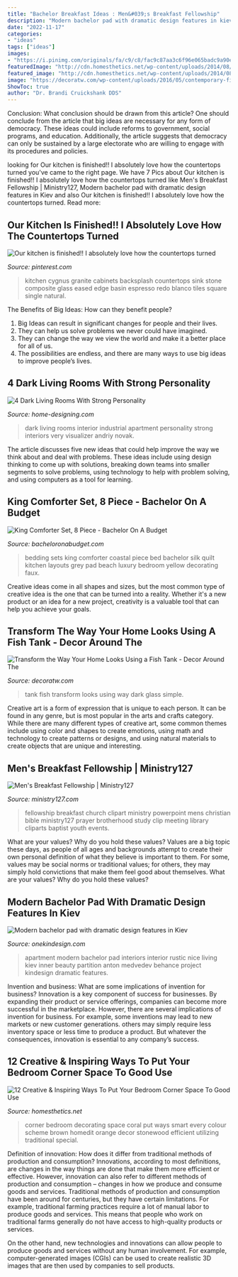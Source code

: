 ```yaml
---
title: "Bachelor Breakfast Ideas : Men&#039;s Breakfast Fellowship"
description: "Modern bachelor pad with dramatic design features in kiev"
date: "2022-11-17"
categories:
- "ideas"
tags: ["ideas"]
images:
- "https://i.pinimg.com/originals/fa/c9/c8/fac9c87aa3c6f96e065badc9a90e18f5.jpg"
featuredImage: "http://cdn.homesthetics.net/wp-content/uploads/2014/08/Smart-way-to-utilize-every-corner-of-your-bedroom.jpg"
featured_image: "http://cdn.homesthetics.net/wp-content/uploads/2014/08/Smart-way-to-utilize-every-corner-of-your-bedroom.jpg"
image: "https://decoratw.com/wp-content/uploads/2016/05/contemporary-fish-tank-6-1.jpg"
ShowToc: true
author: "Dr. Brandi Cruickshank DDS"
---
```



Conclusion: What conclusion should be drawn from this article?
One should conclude from the article that big ideas are necessary for any form of democracy. These ideas could include reforms to government, social programs, and education. Additionally, the article suggests that democracy can only be sustained by a large electorate who are willing to engage with its procedures and policies.

	

		
looking for Our kitchen is finished!! I absolutely love how the countertops turned you've came to the right page. We have 7 Pics about Our kitchen is finished!! I absolutely love how the countertops turned like Men&#039;s Breakfast Fellowship | Ministry127, Modern bachelor pad with dramatic design features in Kiev and also Our kitchen is finished!! I absolutely love how the countertops turned. Read more:
		
    
## Our Kitchen Is Finished!! I Absolutely Love How The Countertops Turned

<img loading=lazy src="https://i.pinimg.com/originals/fa/c9/c8/fac9c87aa3c6f96e065badc9a90e18f5.jpg" onerror="this.onerror=null;this.src='https://tse1.mm.bing.net/th?id=OIP.pI6_B5Ct-aeySGWSmMmeFAEgDY&amp;pid=15.1';" alt="Our kitchen is finished!! I absolutely love how the countertops turned">

_Source: pinterest.com_

>kitchen cygnus granite cabinets backsplash countertops sink stone composite glass eased edge basin espresso redo blanco tiles square single natural. 

	

The Benefits of Big Ideas: How can they benefit people?
1. Big Ideas can result in significant changes for people and their lives.
2. They can help us solve problems we never could have imagined.
3. They can change the way we view the world and make it a better place for all of us.
4. The possibilities are endless, and there are many ways to use big ideas to improve people’s lives.

    
## 4 Dark Living Rooms With Strong Personality

<img loading=lazy src="http://cdn.home-designing.com/wp-content/uploads/2016/09/dark-interior-design-inspiration.jpg" onerror="this.onerror=null;this.src='https://tse2.mm.bing.net/th?id=OIP.9Rdj6umUOHoYx90pEfNlHgHaFF&amp;pid=15.1';" alt="4 Dark Living Rooms With Strong Personality">

_Source: home-designing.com_

>dark living rooms interior industrial apartment personality strong interiors very visualizer andriy novak. 

	

The article discusses five new ideas that could help improve the way we think about and deal with problems. These ideas include using design thinking to come up with solutions, breaking down teams into smaller segments to solve problems, using technology to help with problem solving, and using computers as a tool for learning.

    
## King Comforter Set, 8 Piece - Bachelor On A Budget

<img loading=lazy src="https://bacheloronabudget.com/wp-content/uploads/2014/03/B005JWAMXE1.jpg" onerror="this.onerror=null;this.src='https://tse1.mm.bing.net/th?id=OIP.kbDByeHc45Du7Cpi-Yj1fAHaFr&amp;pid=15.1';" alt="King Comforter Set, 8 Piece - Bachelor On A Budget">

_Source: bacheloronabudget.com_

>bedding sets king comforter coastal piece bed bachelor silk quilt kitchen layouts grey pad beach luxury bedroom yellow decorating faux. 

	

Creative ideas come in all shapes and sizes, but the most common type of creative idea is the one that can be turned into a reality. Whether it's a new product or an idea for a new project, creativity is a valuable tool that can help you achieve your goals.

    
## Transform The Way Your Home Looks Using A Fish Tank - Decor Around The

<img loading=lazy src="https://decoratw.com/wp-content/uploads/2016/05/contemporary-fish-tank-6-1.jpg" onerror="this.onerror=null;this.src='https://tse4.mm.bing.net/th?id=OIP.qjSjtZXjnZoTfBElxZnhcwHaFj&amp;pid=15.1';" alt="Transform the Way Your Home Looks Using a Fish Tank - Decor Around The">

_Source: decoratw.com_

>tank fish transform looks using way dark glass simple. 

	

Creative art is a form of expression that is unique to each person. It can be found in any genre, but is most popular in the arts and crafts category. While there are many different types of creative art, some common themes include using color and shapes to create emotions, using math and technology to create patterns or designs, and using natural materials to create objects that are unique and interesting.

    
## Men&#039;s Breakfast Fellowship | Ministry127

<img loading=lazy src="https://ministry127.com/sites/default/files/Men&#039;s-Breakfast-Fellowship.jpg" onerror="this.onerror=null;this.src='https://tse3.mm.bing.net/th?id=OIP.9RPuD9ztURJxwFgpBjAwRwHaFj&amp;pid=15.1';" alt="Men&#039;s Breakfast Fellowship | Ministry127">

_Source: ministry127.com_

>fellowship breakfast church clipart ministry powerpoint mens christian bible ministry127 prayer brotherhood study clip meeting library cliparts baptist youth events. 

	

What are your values? Why do you hold these values?
Values are a big topic these days, as people of all ages and backgrounds attempt to create their own personal definition of what they believe is important to them. For some, values may be social norms or traditional values; for others, they may simply hold convictions that make them feel good about themselves. What are your values? Why do you hold these values?

    
## Modern Bachelor Pad With Dramatic Design Features In Kiev

<img loading=lazy src="https://cdn.onekindesign.com/wp-content/uploads/2016/11/Modern-Apartment-Design-Anton-Medvedev-Interiors-01-1-Kindesign.jpg" onerror="this.onerror=null;this.src='https://tse3.mm.bing.net/th?id=OIP.ZhdDZ3rLtIFgibQuz-Yh2gHaFj&amp;pid=15.1';" alt="Modern bachelor pad with dramatic design features in Kiev">

_Source: onekindesign.com_

>apartment modern bachelor pad interiors interior rustic nice living kiev inner beauty partition anton medvedev behance project kindesign dramatic features. 

	

Invention and business: What are some implications of invention for business?
Innovation is a key component of success for businesses. By expanding their product or service offerings, companies can become more successful in the marketplace. However, there are several implications of invention for business. For example, some inventions may lead to new markets or new customer generations. others may simply require less inventory space or less time to produce a product. But whatever the consequences, innovation is essential to any company’s success.

    
## 12 Creative &amp; Inspiring Ways To Put Your Bedroom Corner Space To Good Use

<img loading=lazy src="http://cdn.homesthetics.net/wp-content/uploads/2014/08/Smart-way-to-utilize-every-corner-of-your-bedroom.jpg" onerror="this.onerror=null;this.src='https://tse3.mm.bing.net/th?id=OIP.CRd4_UDrBb9pgybD4JEBIgHaE6&amp;pid=15.1';" alt="12 Creative &amp; Inspiring Ways To Put Your Bedroom Corner Space To Good Use">

_Source: homesthetics.net_

>corner bedroom decorating space coral put ways smart every colour scheme brown homedit orange decor stonewood efficient utilizing traditional special. 

	

Definition of innovation: How does it differ from traditional methods of production and consumption?
Innovations, according to most definitions, are changes in the way things are done that make them more efficient or effective. However, innovation can also refer to different methods of production and consumption – changes in how we produce and consume goods and services.
Traditional methods of production and consumption have been around for centuries, but they have certain limitations. For example, traditional farming practices require a lot of manual labor to produce goods and services. This means that people who work on traditional farms generally do not have access to high-quality products or services.

On the other hand, new technologies and innovations can allow people to produce goods and services without any human involvement. For example, computer-generated images (CGIs) can be used to create realistic 3D images that are then used by companies to sell products.

